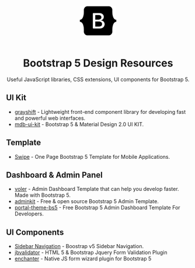 <p align="center">
  <br />
  <img width="100" src="./logo.svg" alt="Bootstrap 5 logo">
  <br />
  <br />
</p>

<h1 align="center">Bootstrap 5 Design Resources</h1>


<p align="center">
  Useful JavaScript libraries, CSS extensions, UI components for Bootstrap 5.
</p>

## UI Kit

- [grayshift](https://github.com/yanchokraev/grayshift) - Lightweight front-end component library for developing fast and powerful web interfaces.
- [mdb-ui-kit](https://github.com/mdbootstrap/mdb-ui-kit) - Bootstrap 5 & Material Design 2.0 UI KIT.

## Template

- [Swipe](https://github.com/themesberg/swipe-one-page-bootstrap-5) - One Page Bootstrap 5 Template for Mobile Applications.

## Dashboard & Admin Panel
- [voler](https://github.com/zuramai/voler) - Admin Dashboard Template that can help you develop faster. Made with Bootstrap 5.
- [adminkit](https://github.com/adminkit/adminkit) - Free & open source Bootstrap 5 Admin Template.
- [portal-theme-bs5](https://github.com/xriley/portal-theme-bs5) - Free Bootstrap 5 Admin Dashboard Template For Developers.

## UI Components
- [Sidebar Navigation](https://github.com/frontendfunn/bootstrap-v5-sidebar-navigation) - Boostrap v5 Sidebar Navigation.
- [jbvalidator](https://github.com/emretulek/jbvalidator) - HTML 5 & Bootstrap Jquery Form Validation Plugin
- [enchanter](https://github.com/brunnopleffken/enchanter) - Native JS form wizard plugin for Bootstrap 5
